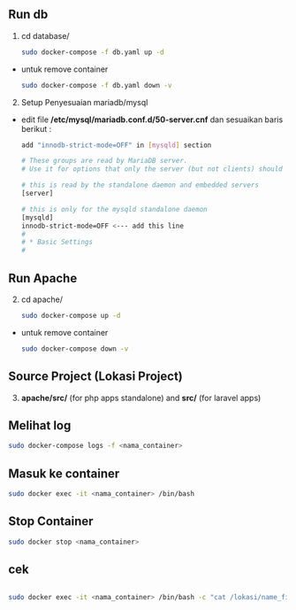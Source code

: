 ## Run db

1. cd database/

    ```bash
    sudo docker-compose -f db.yaml up -d
    ```

- untuk remove container

  ```bash
  sudo docker-compose -f db.yaml down -v
  ```

2. Setup Penyesuaian mariadb/mysql

- edit file <b>/etc/mysql/mariadb.conf.d/50-server.cnf</b> dan sesuaikan baris berikut :

  ```bash
  add "innodb-strict-mode=OFF" in [mysqld] section
  ```

  ```bash
  # These groups are read by MariaDB server.
  # Use it for options that only the server (but not clients) should see

  # this is read by the standalone daemon and embedded servers
  [server]

  # this is only for the mysqld standalone daemon
  [mysqld]
  innodb-strict-mode=OFF <--- add this line
  #
  # * Basic Settings
  #
  ```
## Run Apache

2. cd apache/

    ```bash
    sudo docker-compose up -d
    ```

- untuk remove container

  ```bash
  sudo docker-compose down -v
  ```
## Source Project (Lokasi Project)

3. <b>apache/src/</b> (for php apps standalone) and <b>src/</b> (for laravel apps) 

## Melihat log

  ```bash
  sudo docker-compose logs -f <nama_container>
  ```
## Masuk ke container

```bash
sudo docker exec -it <nama_container> /bin/bash
```

## Stop Container

```bash
sudo docker stop <nama_container>
```

## cek

```bash

sudo docker exec -it <nama_container> /bin/bash -c "cat /lokasi/name_file.extention"

```